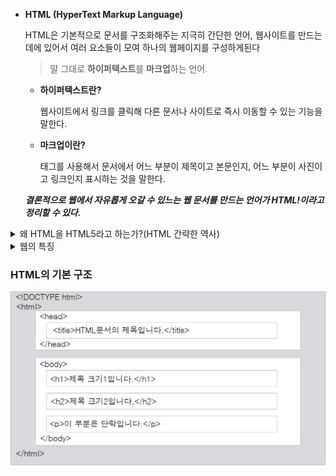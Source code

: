 - **HTML (HyperText Markup Language)**

  HTML은 기본적으로 문서를 구조화해주는 지극히 간단한 언어, 웹사이트를 만드는 데에 있어서 여러 요소들이 모여 하나의 웹페이지를 구성하게된다

  > 말 그대로 **하이퍼텍스트**를 **마크업**하는 언어.

    - **하이퍼텍스트란?**

      웹사이트에서 링크를 클릭해 다른 문서나 사이트로 즉시 이동할 수 있는 기능을 말한다.

    - **마크업이란?**

      태그를 사용해서 문서에서 어느 부분이 제목이고 본문인지, 어느 부분이 사진이고 링크인지 표시하는 것을 말한다.

    ***결론적으로 웹에서 자유롭게 오갈 수 있느는 웹 문서를 만드는 언어가 HTML!이라고 정리할 수 있다.***
<details>
      <summary> 왜 HTML을 HTML5라고 하는가?(HTML 간략한 역사) </summary>
            
    인터넷 초창기의 HTML은 텍스트와 이미지를 한 줄씩 웹브라우저 화면에 표시하는 정도였다. 
    하지만 웹사용자가 늘고 웹 브라우저들이 하나 둘 등장하면서 표준이 필요하게 되었다. 
    웹 창시자인 ‘팀 버너스 리’ 가 ‘W3C(World Wide Web Consortium)’라는 단체를 설립하고 HTML 2.0과 
    HTML 3.2 그리고 HTML 4.0을 차례로 발표, 그 후로 인터넷은 점점 더 빨리 발전해 웹에서 처리해야할 요구사항들이 
    더 많아졌다. 그래서 애플, 모질라, 오페라, 구글 등의 주요 브라우저 업체들은 기존 HTML문서도 지원하면서 
    최신 웹 환경에 맞게 기존 HTML을 확장하려는 생각으로 
    WHATWG(**[Web Hypertext Application Technology Working Group](https://whatwg.org/)**) 를 구성했다.
    이것이 HTML5로 받아들여졌고 HTML이라고 부르면 그건 HTML5라고 보면 되는 것이다.
</details>      
<details>
    <summary>웹의 특징</summary>

- 웹은 인터넷 상에서 텍스트나 그림, 소리, 영상 등과 같은 멀티미디어 정보를 하이퍼텍스트 방식으로 연결하여 제공합니다.<br>
- 하이퍼텍스트(hypertext)란 문서 내부에 또 다른 문서로 연결되는 참조를 집어 넣음으로써 웹 상에 존재하는 여러 문서끼리 서로 참조할 수 있는 기술을 의미합니다. 이때 문서 내부에서 또 다른 문서로 연결되는 참조를 하이퍼링크(hyperlink)라고 부릅니다.<br>
- **웹 브라우저 -> 운영체제 -> 하드웨어**를 거쳐 **서버**에 전달되게 되며, **서버는 요청을 받아하드웨어 -> 운영체제 -> 웹 서버**에 도달하며 도메인에 대한 index.html 파일을 찾아 다시 클라이언트한테 전달해줍니다.
              중간에 있는 DNS 서버란 도메인에 대한 입력값을 IP로 되돌려 주며,이는 웹 서버를 찾아가는 위치가 됩니다.
              
    >즉, 우리가 보는 현재의 웹은 클라이언트와 서버가 있으며, 클라이언트의 요청에 어딘가에 있는 서버에 있는 파일을 불러와 우리의 브라우저에 띄우게 되는것 입니다.
  </details> 

### HTML의 기본 구조
![Untitled](../img/기본구조.png)